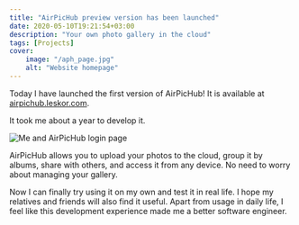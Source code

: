 ```yaml
---
title: "AirPicHub preview version has been launched"
date: 2020-05-10T19:21:54+03:00
description: "Your own photo gallery in the cloud"
tags: [Projects]
cover:
    image: "/aph_page.jpg"
    alt: "Website homepage"
---
```


Today I have launched the first version of AirPicHub! It is available at [airpichub.leskor.com](https://airpichub.leskor.com).

It took me about a year to develop it.

![Me and AirPicHub login page](/aph_launch.jpg "Me and AirPicHub login page")

AirPicHub allows you to upload your photos to the cloud, group it by albums, share with others, and access it from any device. No need to worry about managing your gallery.

Now I can finally try using it on my own and test it in real life. I hope my relatives and friends will also find it useful. Apart from usage in daily life, I feel like this development experience made me a better software engineer. 

